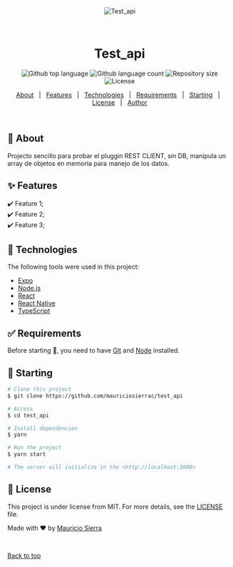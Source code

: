 <div align="center" id="top"> 
  <img src="./.github/app.gif" alt="Test_api" />

  &#xa0;

  <!-- <a href="https://test_api.netlify.app">Demo</a> -->
</div>

<h1 align="center">Test_api</h1>

<p align="center">
  <img alt="Github top language" src="https://img.shields.io/github/languages/top/mauriciosierrac/test_api?color=56BEB8">

  <img alt="Github language count" src="https://img.shields.io/github/languages/count/mauriciosierrac/test_api?color=56BEB8">

  <img alt="Repository size" src="https://img.shields.io/github/repo-size/mauriciosierrac/test_api?color=56BEB8">

  <img alt="License" src="https://img.shields.io/github/license/mauriciosierrac/test_api?color=56BEB8">

  <!-- <img alt="Github issues" src="https://img.shields.io/github/issues/{{YOUR_GITHUB_USERNAME}}/test_api?color=56BEB8" /> -->

  <!-- <img alt="Github forks" src="https://img.shields.io/github/forks/{{YOUR_GITHUB_USERNAME}}/test_api?color=56BEB8" /> -->

  <!-- <img alt="Github stars" src="https://img.shields.io/github/stars/{{YOUR_GITHUB_USERNAME}}/test_api?color=56BEB8" /> -->
</p>

<!-- Status -->

<!-- <h4 align="center"> 
	🚧  Test_api 🚀 Under construction...  🚧
</h4> 

<hr> -->

<p align="center">
  <a href="#dart-about">About</a> &#xa0; | &#xa0; 
  <a href="#sparkles-features">Features</a> &#xa0; | &#xa0;
  <a href="#rocket-technologies">Technologies</a> &#xa0; | &#xa0;
  <a href="#white_check_mark-requirements">Requirements</a> &#xa0; | &#xa0;
  <a href="#checkered_flag-starting">Starting</a> &#xa0; | &#xa0;
  <a href="#memo-license">License</a> &#xa0; | &#xa0;
  <a href="https://github.com/mauriciosierrac" target="_blank">Author</a>
</p>

<br>

## :dart: About ##

Projecto sencillo para probar el pluggin REST CLIENT, sin DB, manipula un array de objetos en memoria para manejo de los datos.

## :sparkles: Features ##

:heavy_check_mark: Feature 1;\
:heavy_check_mark: Feature 2;\
:heavy_check_mark: Feature 3;

## :rocket: Technologies ##

The following tools were used in this project:

- [Expo](https://expo.io/)
- [Node.js](https://nodejs.org/en/)
- [React](https://pt-br.reactjs.org/)
- [React Native](https://reactnative.dev/)
- [TypeScript](https://www.typescriptlang.org/)

## :white_check_mark: Requirements ##

Before starting :checkered_flag:, you need to have [Git](https://git-scm.com) and [Node](https://nodejs.org/en/) installed.

## :checkered_flag: Starting ##

```bash
# Clone this project
$ git clone https://github.com/mauriciosierrac/test_api

# Access
$ cd test_api

# Install dependencies
$ yarn

# Run the project
$ yarn start

# The server will initialize in the <http://localhost:3000>
```

## :memo: License ##

This project is under license from MIT. For more details, see the [LICENSE](LICENSE.md) file.


Made with :heart: by <a href="https://github.com/mauriciosierrac" target="_blank">Mauricio Sierra</a>

&#xa0;

<a href="#top">Back to top</a>
